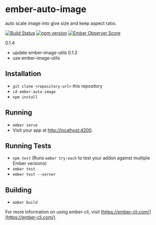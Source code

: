 # ember-auto-image
auto scale image into give size and keep aspect ratio.

[![Build Status](https://travis-ci.org/systembugtj/ember-auto-image.svg?branch=master)](https://travis-ci.org/systembugtj/ember-auto-image)
[![npm version](https://badge.fury.io/js/ember-auto-image.svg)](https://badge.fury.io/js/ember-auto-image)
[![Ember Observer Score](https://emberobserver.com/badges/ember-auto-image.svg)](https://emberobserver.com/addons/ember-auto-image)

0.1.4
* update ember-image-utils
0.1.3
* use ember-image-utils

## Installation

* `git clone <repository-url>` this repository
* `cd ember-auto-image`
* `npm install`

## Running

* `ember serve`
* Visit your app at [http://localhost:4200](http://localhost:4200).

## Running Tests

* `npm test` (Runs `ember try:each` to test your addon against multiple Ember versions)
* `ember test`
* `ember test --server`

## Building

* `ember build`

For more information on using ember-cli, visit [https://ember-cli.com/](https://ember-cli.com/).
